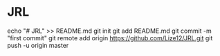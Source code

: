 # JRL
echo "# JRL" >> README.md
git init
git add README.md
git commit -m "first commit"
git remote add origin https://github.com/Lize12/JRL.git
git push -u origin master
